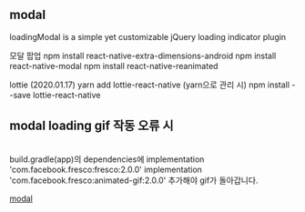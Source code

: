 
## modal


loadingModal is a simple yet customizable jQuery loading indicator plugin
<br>


모달 팝업
npm install react-native-extra-dimensions-android
npm install react-native-modal
npm install react-native-reanimated


lottie (2020.01.17)
yarn add lottie-react-native (yarn으로 관리 시)
npm install --save lottie-react-native



## modal loading gif 작동 오류 시
<br>
build.gradle(app)의
dependencies에
implementation 'com.facebook.fresco:fresco:2.0.0' implementation 'com.facebook.fresco:animated-gif:2.0.0' 추가해야 gif가 돌아갑니다.


[modal](https://youtu.be/yG87gocWc2g)
